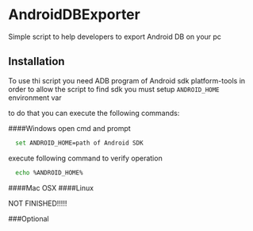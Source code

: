 # AndroidDBExporter
Simple script to help developers to export Android DB on your pc  

## Installation

To use thi script you need ADB program of Android sdk platform-tools
in order to allow the script to find sdk you must setup ```ANDROID_HOME``` environment var

to do that you can execute the following commands:

####Windows
open cmd and prompt
```sh
  set ANDROID_HOME=path of Android SDK
```
 execute following command to verify operation
```sh
  echo %ANDROID_HOME%
```
####Mac OSX
####Linux

NOT FINISHED!!!!!





###Optional
